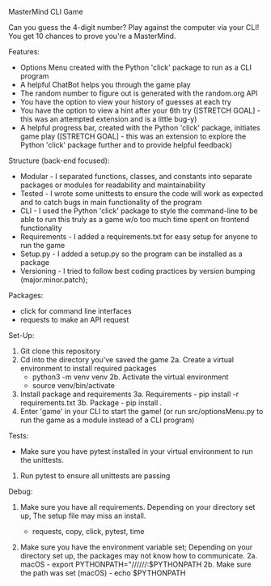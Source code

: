 MasterMind CLI Game

Can you guess the 4-digit number? Play against the computer via your CLI! You get 10 chances to prove you're a MasterMind. 

Features:
- Options Menu created with the Python 'click' package to run as a CLI program
- A helpful ChatBot helps you through the game play
- The random number to figure out is generated with the random.org API 
- You have the option to view your history of guesses at each try 
- You have the option to view a hint after your 6th try ([STRETCH GOAL] - this was an attempted extension and is a little bug-y)
- A helpful progress bar, created with the Python 'click' package, initiates game play ([STRETCH GOAL] - this was an extension to explore the Python 'click' package further and to provide helpful feedback)

Structure (back-end focused):
- Modular - I separated functions, classes, and constants into separate packages or modules for readability and maintainability
- Tested  - I wrote some unittests to ensure the code will work as expected and to catch bugs in main functionality of the program
- CLI     - I used the Python 'click' package to style the command-line to be able to run this truly as a game w/o too much time spent on frontend functionality
- Requirements - I added a requirements.txt for easy setup for anyone to run the game
- Setup.py   - I added a setup.py so the program can be installed as a package 
- Versioning - I tried to follow best coding practices by version bumping (major.minor.patch); 



Packages:
- click for command line interfaces
- requests to make an API request

Set-Up:

1. Git clone this repository
2. Cd into the directory you've saved the game
  2a. Create a virtual environment to install required packages
      - python3 -m venv venv
  2b. Activate the virtual environment
      - source venv/bin/activate
3. Install package and requirements
   3a. Requirements
       - pip install -r requirements.txt
   3b. Package
       - pip install .
4. Enter 'game' in your CLI to start the game! (or run src/optionsMenu.py to run the game as a module instead of a CLI program)


Tests:
   - Make sure you have pytest installed in your virtual environment to run the unittests.
 1. Run pytest to ensure all unittests are passing



Debug:

1. Make sure you have all requirements. Depending on your directory set up, The setup file may miss an install. 
   - requests, copy, click, pytest, time
   
2. Make sure you have the environment variable set; Depending on your directory set up, the packages may not know how to communicate.
   2a. macOS
       - export PYTHONPATH="/<path>/<to>/<your>/<directory>/<for>/<mastermindgame>:$PYTHONPATH
   2b. Make sure the path was set (macOS)
       - echo $PYTHONPATH
       
       
   


